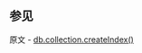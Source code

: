 ## 参见

原文 - [db.collection.createIndex()]( https://docs.mongodb.com/manual/reference/method/db.collection.createIndex/ )

